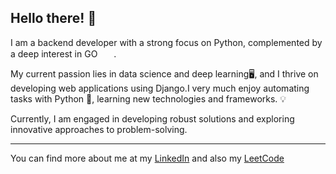

## Hello there! 👋

I am a backend developer with a strong focus on Python, complemented by a deep interest in GO <img style="height: 15px; width: 22px;" src="https://bartlomiejmika.com/img/2021/common/go-banner.png" alt="">. 

My current passion lies in data science and deep learning🖥️, and I thrive on developing web applications using Django.I very much enjoy automating tasks with Python 🐍, learning new technologies and frameworks. 💡


Currently, I am engaged in developing robust solutions and exploring innovative approaches to problem-solving.

<hr>

You can find more about me at my <a href="https://www.linkedin.com/in/ruzibek/" class="min-width-0 Link text-bold flex-auto wb-break-all"><span class="repo">LinkedIn</span></a> and also my <a href="https://leetcode.com/u/ruzibekoff/" class="min-width-0 Link text-bold flex-auto wb-break-all"><span class="repo">LeetCode</span></a>



